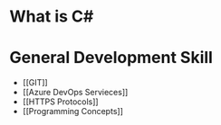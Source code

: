 
# What is C# 

# General Development Skill 
- [[GIT]]
- [[Azure DevOps Servieces]]
- [[HTTPS Protocols]]
- [[Programming Concepts]]
